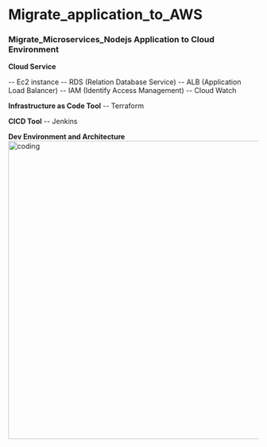 # Migrate_application_to_AWS



### Migrate_Microservices_Nodejs Application to Cloud Environment


**Cloud Service**

-- Ec2 instance
-- RDS (Relation Database Service)
-- ALB (Application Load Balancer)
-- IAM (Identify Access Management)
-- Cloud Watch

**Infrastructure as Code Tool**
-- Terraform

**CICD Tool**
-- Jenkins

**Dev Environment and Architecture** 
<img align = "center" alt = "coding" width = "600" src = "https://blogger.googleusercontent.com/img/b/R29vZ2xl/AVvXsEhaR-oiDHczwaEb3YbmvccT4dH6y5hXAI2BAOC9oxINdTWBosSZ9HiSmrQ3E4H_ZWNiIVnRvIokqCxvTzkcelz0JJGmO_IjUiX8TBQc8kSPR58YXqIgRiwHNS7LldQjfyomINi__qZLCxBgJoj_3WdLax5wVM6SuMlRW5igKt59Idza3p0haJ1mpiGMFyOa/s1257/microservice_structure.png"> 
